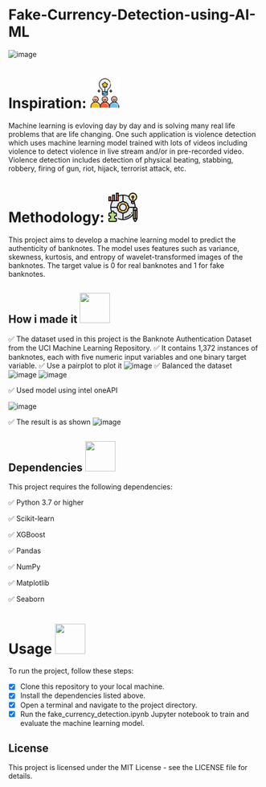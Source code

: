 # Fake-Currency-Detection-using-AI-ML

![image](https://upload.wikimedia.org/wikipedia/en/1/18/Will_Smith_slaps_Chris_Rock.jpg)

# Inspiration: <img src="https://github.com/LalithNarayanan/real-life-violence-detection/blob/main/Icons/inspiration.png" width="60" height="60"> 
Machine learning is evloving day by day and is solving many real life problems that are life changing. One such application is violence detection which uses machine learning model trained with lots of videos including violence to detect violence in live stream and/or in pre-recorded video. Violence detection includes detection of physical beating, stabbing, robbery, firing of gun, riot, hijack, terrorist attack, etc. 

# Methodology: <img src="https://github.com/LalithNarayanan/real-life-violence-detection/blob/main/Icons/solution.png" width="60" height="60">  

This project aims to develop a machine learning model to predict the authenticity of banknotes. The model uses features such as variance, skewness, kurtosis, and entropy of wavelet-transformed images of the banknotes. The target value is 0 for real banknotes and 1 for fake banknotes.

## How i made it <img src="https://user-images.githubusercontent.com/72274851/222215141-6ced575e-414b-4088-bd99-d78921f80f66.png" width="60" height="60"> 

✅ The dataset used in this project is the Banknote Authentication Dataset from the UCI Machine Learning Repository. 
✅ It contains 1,372 instances of banknotes, each with five numeric input variables and one binary target variable.
✅ Use a pairplot to plot it ![image](https://user-images.githubusercontent.com/72274851/222211365-56851fa0-44b4-4a3e-b09c-772935129bb2.png)
✅ Balanced the dataset ![image](https://user-images.githubusercontent.com/72274851/222211438-2bbab41d-9275-4c6c-9c3b-ec4c182ebe42.png)
![image](https://user-images.githubusercontent.com/72274851/222211493-33f11ebb-25a2-466c-b84e-b95ec801cace.png)

✅ Used model using intel oneAPI 

![image](https://user-images.githubusercontent.com/72274851/218504609-585bcebe-5101-4477-bdd2-3a1ba13a64a8.png)

✅ The result is as shown
![image](https://user-images.githubusercontent.com/72274851/222212005-75a01710-901f-4f88-9f4d-10e609acd48c.png)


## Dependencies <img src="https://user-images.githubusercontent.com/72274851/222215296-64d3a566-02c2-4ff9-9b8f-9ec5096f5799.png" width="60" height="60"> 
This project requires the following dependencies:

✅ Python 3.7 or higher

✅ Scikit-learn

✅ XGBoost

✅ Pandas

✅ NumPy

✅ Matplotlib

✅ Seaborn

# Usage <img src="https://user-images.githubusercontent.com/72274851/222215440-158ffdc1-8a23-4c7f-81c2-44e864d6d043.png" width="60" height="60"> 

To run the project, follow these steps:

- [x] Clone this repository to your local machine.
- [x] Install the dependencies listed above.
- [x] Open a terminal and navigate to the project directory.
- [x] Run the fake_currency_detection.ipynb Jupyter notebook to train and evaluate the machine learning model.

## License
This project is licensed under the MIT License - see the LICENSE file for details.
